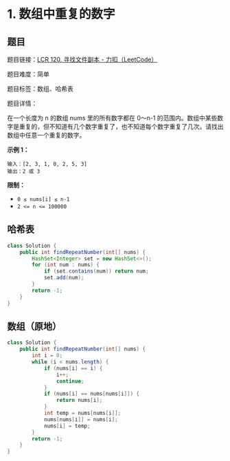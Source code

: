 # 1. 数组中重复的数字

## 题目

题目链接：[LCR 120. 寻找文件副本 - 力扣（LeetCode）](https://leetcode.cn/problems/shu-zu-zhong-zhong-fu-de-shu-zi-lcof/description/)

题目难度：简单

题目标签：数组、哈希表

题目详情：

在一个长度为 n 的数组 nums 里的所有数字都在 0～n-1 的范围内。数组中某些数字是重复的，但不知道有几个数字重复了，也不知道每个数字重复了几次。请找出数组中任意一个重复的数字。

**示例 1：**

```
输入：[2, 3, 1, 0, 2, 5, 3]
输出：2 或 3
```

**限制：**

- `0 ≤ nums[i] ≤ n-1`
- `2 <= n <= 100000`



## 哈希表

``` java
class Solution {
    public int findRepeatNumber(int[] nums) {
        HashSet<Integer> set = new HashSet<>();
        for (int num : nums) {
            if (set.contains(num)) return num;
            set.add(num);
        }
        return -1;
    }
}
```



## 数组（原地）

``` java
class Solution {
    public int findRepeatNumber(int[] nums) {
        int i = 0;
        while (i < nums.length) {
            if (nums[i] == i) {
                i++;
                continue;
            }
            if (nums[i] == nums[nums[i]]) {
                return nums[i];
            }
            int temp = nums[nums[i]];
            nums[nums[i]] = nums[i];
            nums[i] = temp;
        }
        return -1;
    }
}
```




